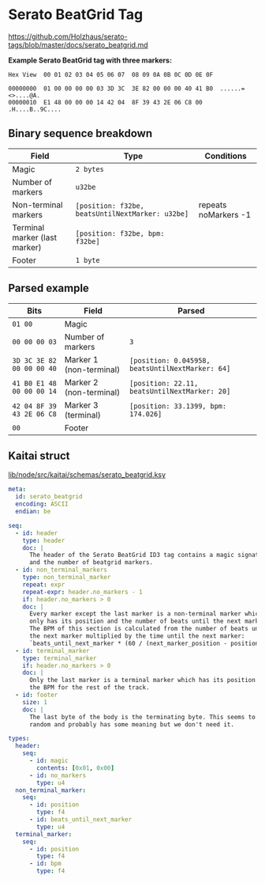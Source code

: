# Serato BeatGrid Tag

https://github.com/Holzhaus/serato-tags/blob/master/docs/serato_beatgrid.md

**Example Serato BeatGrid tag with three markers:**

```
Hex View  00 01 02 03 04 05 06 07  08 09 0A 0B 0C 0D 0E 0F

00000000  01 00 00 00 00 03 3D 3C  3E 82 00 00 00 40 41 B0  ......=<>....@A.
00000010  E1 48 00 00 00 14 42 04  8F 39 43 2E 06 C8 00     .H....B..9C....
```

## Binary sequence breakdown

| Field                         | Type                                             | Conditions           |
| ----------------------------- | ------------------------------------------------ | -------------------- |
| Magic                         | `2 bytes`                                        |                      |
| Number of markers             | `u32be`                                          |                      |
| Non-terminal markers          | `[position: f32be, beatsUntilNextMarker: u32be]` | repeats noMarkers -1 |
| Terminal marker (last marker) | `[position: f32be, bpm: f32be]`                  |                      |
| Footer                        | `1 byte`                                         |                      |

## Parsed example

| Bits                      | Field                   | Parsed                                           |
| ------------------------- | ----------------------- | ------------------------------------------------ |
| `01 00`                   | Magic                   |                                                  |
| `00 00 00 03`             | Number of markers       | `3`                                              |
| `3D 3C 3E 82 00 00 00 40` | Marker 1 (non-terminal) | `[position: 0.045958, beatsUntilNextMarker: 64]` |
| `41 B0 E1 48 00 00 00 14` | Marker 2 (non-terminal) | `[position: 22.11, beatsUntilNextMarker: 20]`    |
| `42 04 8F 39 43 2E 06 C8` | Marker 3 (terminal)     | `[position: 33.1399, bpm: 174.026]`              |
| `00`                      | Footer                  |                                                  |

## Kaitai struct

[lib/node/src/kaitai/schemas/serato_beatgrid.ksy](../lib/node/src/kaitai/schemas/serato_beatgrid.ksy)

```yaml
meta:
  id: serato_beatgrid
  encoding: ASCII
  endian: be

seq:
  - id: header
    type: header
    doc: |
      The header of the Serato BeatGrid ID3 tag contains a magic signature
      and the number of beatgrid markers.
  - id: non_terminal_markers
    type: non_terminal_marker
    repeat: expr
    repeat-expr: header.no_markers - 1
    if: header.no_markers > 0
    doc: |
      Every marker except the last marker is a non-terminal marker which
      only has its position and the number of beats until the next marker.
      The BPM of this section is calculated from the number of beats until
      the next marker multiplied by the time until the next marker:
      `beats_until_next_marker * (60 / (next_marker_position - position))`
  - id: terminal_marker
    type: terminal_marker
    if: header.no_markers > 0
    doc: |
      Only the last marker is a terminal marker which has its position and
      the BPM for the rest of the track.
  - id: footer
    size: 1
    doc: |
      The last byte of the body is the terminating byte. This seems to be
      random and probably has some meaning but we don't need it.

types:
  header:
    seq:
      - id: magic
        contents: [0x01, 0x00]
      - id: no_markers
        type: u4
  non_terminal_marker:
    seq:
      - id: position
        type: f4
      - id: beats_until_next_marker
        type: u4
  terminal_marker:
    seq:
      - id: position
        type: f4
      - id: bpm
        type: f4
```
